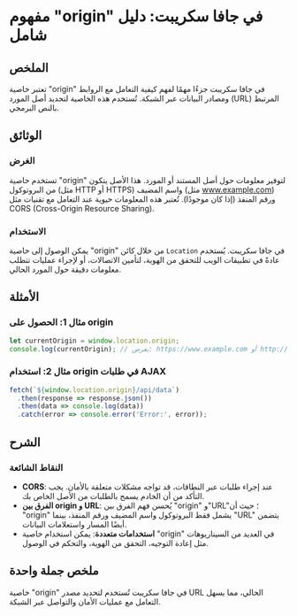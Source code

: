 <!--
Meta Description: # مفهوم "origin" في جافا سكريبت: دليل شامل ## الملخص تعتبر خاصية "origin" في جافا سكريبت جزءًا مهمًا لفهم كيفية التعامل مع الروابط ومصادر البيانات عبر...
Meta Keywords: origin, خاصية, url, جافا, سكريبت
-->

# مفهوم "origin" في جافا سكريبت: دليل شامل

## الملخص
تعتبر خاصية "origin" في جافا سكريبت جزءًا مهمًا لفهم كيفية التعامل مع الروابط ومصادر البيانات عبر الشبكة. تُستخدم هذه الخاصية لتحديد أصل المورد (URL) المرتبط بالنص البرمجي.

## الوثائق
### الغرض
تستخدم خاصية "origin" لتوفير معلومات حول أصل المستند أو المورد. هذا الأصل يتكون من البروتوكول (مثل HTTP أو HTTPS) واسم المضيف (مثل www.example.com) ورقم المنفذ (إذا كان موجودًا). تُعتبر هذه المعلومات حيوية عند التعامل مع تقنيات مثل CORS (Cross-Origin Resource Sharing).

### الاستخدام
يمكن الوصول إلى خاصية "origin" من خلال كائن `Location` في جافا سكريبت. يُستخدم عادةً في تطبيقات الويب للتحقق من الهوية، لتأمين الاتصالات، أو لإجراء عمليات تتطلب معلومات دقيقة حول المورد الحالي.

## الأمثلة
### مثال 1: الحصول على origin
```javascript
let currentOrigin = window.location.origin;
console.log(currentOrigin); // يعرض: https://www.example.com أو http://localhost:3000
```

### مثال 2: استخدام origin في طلبات AJAX
```javascript
fetch(`${window.location.origin}/api/data`)
  .then(response => response.json())
  .then(data => console.log(data))
  .catch(error => console.error('Error:', error));
```

## الشرح
### النقاط الشائعة
- **CORS**: عند إجراء طلبات عبر النطاقات، قد تواجه مشكلات متعلقة بالأمان. يجب التأكد من أن الخادم يسمح بالطلبات من الأصل الخاص بك.
- **الفرق بين origin و URL**: يُحسن فهم الفرق بين "origin" و"URL"؛ حيث أن "origin" يشمل فقط البروتوكول واسم المضيف ورقم المنفذ، بينما "URL" يتضمن أيضًا المسار واستعلامات البيانات.
- **استخدامات متعددة**: يمكن استخدام خاصية "origin" في العديد من السيناريوهات مثل إعادة التوجيه، التحقق من الهوية، والتحكم في الوصول.

## ملخص جملة واحدة
خاصية "origin" في جافا سكريبت تُستخدم لتحديد مصدر URL الحالي، مما يسهل التعامل مع عمليات الأمان والتواصل عبر الشبكة.
